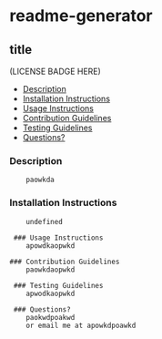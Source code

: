 # readme-generator


## title

(LICENSE BADGE HERE)

 - [Description](#description)
- [Installation Instructions](#Installation%20Instructions)
 - [Usage Instructions](#Usage%20Instructions)
 - [Contribution Guidelines](#Contribution%20Guidelines)
  - [Testing Guidelines](#Testing%20Guidelines)
 - [Questions?](#Questions?)

  ### Description
        paowkda
        
  ### Installation Instructions
        undefined

     ### Usage Instructions
        apowdkaopwkd
    
    ### Contribution Guidelines
        paowkdaopwkd

     ### Testing Guidelines
        apwodkaopwkd
        
     ### Questions?
        paokwdpoakwd
        or email me at apowkdpoawkd
        